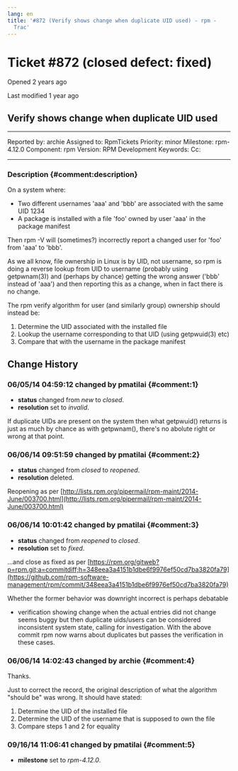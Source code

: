 ```yaml
---
lang: en
title: '#872 (Verify shows change when duplicate UID used) - rpm -
  Trac'
---
```


Ticket \#872 (closed defect: fixed)
===================================

Opened 2 years ago

Last modified 1 year ago

Verify shows change when duplicate UID used
-------------------------------------------

  -------------- -------- -------------- -----------------
  Reported by:   archie   Assigned to:   RpmTickets
  Priority:      minor    Milestone:     rpm-4.12.0
  Component:     rpm      Version:       RPM Development
  Keywords:               Cc:            
                                         
  -------------- -------- -------------- -----------------

### Description {#comment:description}

On a system where:

-   Two different usernames \'aaa\' and \'bbb\' are associated with the
    same UID 1234
-   A package is installed with a file \'foo\' owned by user \'aaa\' in
    the package manifest

Then rpm -V will (sometimes?) incorrectly report a changed user for
\'foo\' from \'aaa\' to \'bbb\'.

As we all know, file ownership in Linux is by UID, not username, so rpm
is doing a reverse lookup from UID to username (probably using
getpwnam(3)) and (perhaps by chance) getting the wrong answer (\'bbb\'
instead of \'aaa\') and then reporting this as a change, when in fact
there is no change.

The rpm verify algorithm for user (and similarly group) ownership should
instead be:

1.  Determine the UID associated with the installed file
2.  Lookup the username corresponding to that UID (using getpwuid(3)
    etc)
3.  Compare that with the username in the package manifest

Change History
--------------

### 06/05/14 04:59:12 changed by pmatilai {#comment:1}

-   **status** changed from *new* to *closed*.
-   **resolution** set to *invalid*.

If duplicate UIDs are present on the system then what getpwuid() returns
is just as much by chance as with getpwnam(), there\'s no abolute right
or wrong at that point.

### 06/06/14 09:51:59 changed by pmatilai {#comment:2}

-   **status** changed from *closed* to *reopened*.
-   **resolution** deleted.

Reopening as per
[http://lists.rpm.org/pipermail/rpm-maint/2014-June/003700.html](http://lists.rpm.org/pipermail/rpm-maint/2014-June/003700.html)

### 06/06/14 10:01:42 changed by pmatilai {#comment:3}

-   **status** changed from *reopened* to *closed*.
-   **resolution** set to *fixed*.

\...and close as fixed as per
[https://rpm.org/gitweb?p=rpm.git;a=commitdiff;h=348eea3a4151b1dbe6f9976ef50cd7ba3820fa79](https://github.com/rpm-software-management/rpm/commit/348eea3a4151b1dbe6f9976ef50cd7ba3820fa79)

Whether the former behavior was downright incorrect is perhaps debatable
- verification showing change when the actual entries did not change
seems buggy but then duplicate uids/users can be considered inconsistent
system state, calling for investigation. With the above commit rpm now
warns about duplicates but passes the verification in these cases.

### 06/06/14 14:02:43 changed by archie {#comment:4}

Thanks.

Just to correct the record, the original description of what the
algorithm \"should be\" was wrong. It should have stated:

1.  Determine the UID of the installed file
2.  Determine the UID of the username that is supposed to own the file
3.  Compare steps 1 and 2 for equality

### 09/16/14 11:06:41 changed by pmatilai {#comment:5}

-   **milestone** set to *rpm-4.12.0*.
